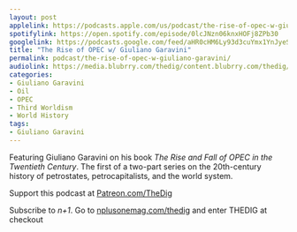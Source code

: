```yaml
---
layout: post
applelink: https://podcasts.apple.com/us/podcast/the-rise-of-opec-w-giuliano-garavini/id1043245989?i=1000616535765
spotifylink: https://open.spotify.com/episode/0lcJNzn06knxHOFj8ZPb30
googlelink: https://podcasts.google.com/feed/aHR0cHM6Ly93d3cuYmx1YnJyeS5jb20vZmVlZHMvdGhlZGlnLnhtbA/episode/aHR0cHM6Ly90aGVkaWcuYmx1YnJyeS5uZXQvP3A9MjQyMg?sa=X&ved=0CAUQkfYCahcKEwi44f7r1b-AAxUAAAAAHQAAAAAQNg
title: "The Rise of OPEC w/ Giuliano Garavini"
permalink: podcast/the-rise-of-opec-w-giuliano-garavini/
audiolink: https://media.blubrry.com/thedig/content.blubrry.com/thedig/The_Dig-EP_407-Garavini.mp3
categories:
- Giuliano Garavini
- Oil
- OPEC
- Third Worldism
- World History
tags:
- Giuliano Garavini
---
```


Featuring Giuliano Garavini on his book *The Rise and Fall of OPEC in the Twentieth Century*. The first of a two-part series on the 20th-century history of petrostates, petrocapitalists, and the world system.

Support this podcast at [Patreon.com/TheDig](http://Patreon.com/TheDig)

Subscribe to *n+1*. Go to [nplusonemag.com/thedig](http://nplusonemag.com/thedig) and enter THEDIG at checkout

